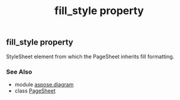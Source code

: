 ﻿---
title: fill_style property
second_title: Aspose.Diagram for Python via .NET API References
description: 
type: docs
weight: 80
url: /python-net/aspose.diagram/pagesheet/fill_style/
is_root: false
---

## fill_style property


StyleSheet element from which the PageSheet inherits fill formatting.

### See Also
* module [aspose.diagram](../../)
* class [PageSheet](/diagram/python-net/aspose.diagram/pagesheet)
